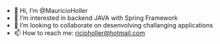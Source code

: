 - 👋 Hi, I’m @MauricioHoller
- 👀 I’m interested in backend JAVA with Spring Framework
- 💞️ I’m looking to collaborate on desenvolving challanging applications
- 📫 How to reach me: ricioholler@hotmail.com

<!---
MauricioHoller/MauricioHoller is a ✨ special ✨ repository because its `README.md` (this file) appears on your GitHub profile.
You can click the Preview link to take a look at your changes.
--->
